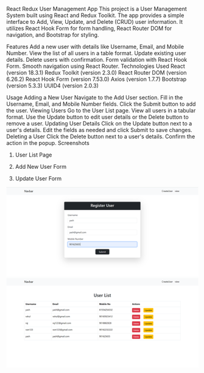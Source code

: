 React Redux User Management App
This project is a User Management System built using React and Redux Toolkit. The app provides a simple interface to Add, View, Update, and Delete (CRUD) user information. It utilizes React Hook Form for form handling, React Router DOM for navigation, and Bootstrap for styling.

Features
Add a new user with details like Username, Email, and Mobile Number.
View the list of all users in a table format.
Update existing user details.
Delete users with confirmation.
Form validation with React Hook Form.
Smooth navigation using React Router.
Technologies Used
React (version 18.3.1)
Redux Toolkit (version 2.3.0)
React Router DOM (version 6.26.2)
React Hook Form (version 7.53.0)
Axios (version 1.7.7)
Bootstrap (version 5.3.3)
UUID4 (version 2.0.3)


Usage
Adding a New User
Navigate to the Add User section.
Fill in the Username, Email, and Mobile Number fields.
Click the Submit button to add the user.
Viewing Users
Go to the User List page.
View all users in a tabular format.
Use the Update button to edit user details or the Delete button to remove a user.
Updating User Details
Click on the Update button next to a user's details.
Edit the fields as needed and click Submit to save changes.
Deleting a User
Click the Delete button next to a user's details.
Confirm the action in the popup.
Screenshots
1. User List Page

2. Add New User Form

3. Update User Form



![Create](./src/assets/img/create.png)  ![View](./src/assets/img/view.png)
